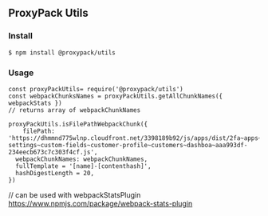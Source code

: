 ## ProxyPack Utils

### Install
`$ npm install @proxypack/utils`

### Usage

```
const proxyPackUtils= require('@proxypack/utils')
const webpackChunksNames = proxyPackUtils.getAllChunkNames({ webpackStats })
// returns array of webpackChunkNames

proxyPackUtils.isFilePathWebpackChunk({
    filePath: 'https://dhmmnd775wlnp.cloudfront.net/3398189b92/js/apps/dist/2fa~apps~authentication~beacons~connection-settings~custom-fields~customer-profile~customers~dashboa~aaa993df-234eecb673c7c303f4cf.js',
  webpackChunkNames: webpackChunkNames,
  fullTemplate = '[name]-[contenthash]',
  hashDigestLength = 20,
})
```

// can be used with webpackStatsPlugin
https://www.npmjs.com/package/webpack-stats-plugin
